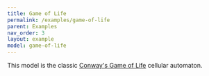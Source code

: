 ```yaml
---
title: Game of Life
permalink: /examples/game-of-life
parent: Examples
nav_order: 3
layout: example
model: game-of-life
---
```


This model is the classic [Conway's Game of Life][game-of-life] cellular automaton.

[game-of-life]: https://en.wikipedia.org/wiki/Conway%27s_Game_of_Life